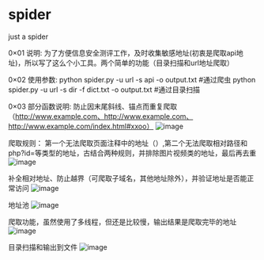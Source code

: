 # spider
just a spider

0×01 说明:
为了方便信息安全测评工作，及时收集敏感地址(初衷是爬取api地址)，所以写了这么个小工具。两个简单的功能（目录扫描和url地址爬取）

0×02 使用参数:
python spider.py -u url -s api -o output.txt   #通过爬虫
python spider.py -u url -s dir -f dict.txt -o output.txt   #通过目录扫描

0×03 部分函数说明:
防止因末尾斜线、锚点而重复爬取（http://www.example.com、http://www.example.com、http://www.example.com/index.html#xxoo）
![image](https://github.com/silience/spider/blob/master/image/1.png)

爬取规则：
第一个无法爬取页面注释中的地址（<!--http://example.com/index.html-->）,第二个无法爬取相对路径和php?id=等类型的地址，古结合两种规则，并排除图片视频类的地址，最后再去重
![image](https://github.com/silience/spider/blob/master/image/2.png)

补全相对地址、防止越界（可爬取子域名，其他地址除外），并验证地址是否能正常访问
![image](https://github.com/silience/spider/blob/master/image/3.png)

地址池
![image](https://github.com/silience/spider/blob/master/image/4.png)

爬取功能，虽然使用了多线程，但还是比较慢，输出结果是爬取完毕的地址
![image](https://github.com/silience/spider/blob/master/image/5.png)

目录扫描和输出到文件
![image](https://github.com/silience/spider/blob/master/image/6.png)
